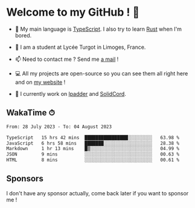 # Welcome to my GitHub ! 🌃

- 🔭 My main language is [TypeScript](https://www.typescriptlang.org/). I also try to learn [Rust](https://www.rust-lang.org/) when I'm bored. 

- 🌱 I am a student at Lycée Turgot in Limoges, France.

- 📫 Need to contact me ? Send me <a href="mailto:mikkel@milescode.dev">a mail</a> !

- 💻 All my projects are open-source so you can see them all right here and on <a href="https://www.vexcited.ml">my website</a> !

- 👀 I currently work on [lpadder](https://github.com/Vexcited/lpadder) and [SolidCord](https://github.com/Vexcited/SolidCord).

## WakaTime ⏱

<!--START_SECTION:waka-->

```txt
From: 28 July 2023 - To: 04 August 2023

TypeScript   15 hrs 42 mins  ████████████████░░░░░░░░░   63.98 %
JavaScript   6 hrs 58 mins   ███████░░░░░░░░░░░░░░░░░░   28.38 %
Markdown     1 hr 13 mins    █▒░░░░░░░░░░░░░░░░░░░░░░░   04.99 %
JSON         9 mins          ░░░░░░░░░░░░░░░░░░░░░░░░░   00.63 %
HTML         8 mins          ░░░░░░░░░░░░░░░░░░░░░░░░░   00.61 %
```

<!--END_SECTION:waka-->

## Sponsors

I don't have any sponsor actually, come back later if you want to sponsor me !
